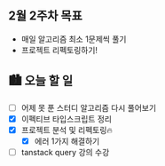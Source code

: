 ## 2월 2주차 목표

- 매일 알고리즘 최소 1문제씩 풀기
- 프로젝트 리펙토링하기!

## 🏙️ 오늘 할 일

- [ ] 어제 못 푼 스터디 알고리즘 다시 풀어보기
- [x] 이펙티브 타입스크립트 정리
- [x] 프로젝트 분석 및 리펙토링🔥
  - [x] 에러 1가지 해결하기
- [ ] tanstack query 강의 수강
